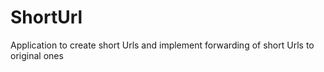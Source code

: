 # ShortUrl
Application to create short Urls and implement forwarding of short Urls to original ones
